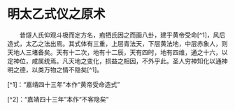 # 明太乙式仪之原术
　　昔燧人氏仰观斗极而定方名，疱牺氏因之而画八卦，建乎黄帝受命[^1]，风后造式，太乙之法出焉。其式体有三重，上层青法天，下层黄法地，中层赤象人，则天地人三堵备矣。天有十二次，地有十二辰，天有四时，地有四维，通之十六，以定神位，咸属统焉。凡天地之变化，损益之相因，不外乎此。圣人穷神知化以通神明之德，以类万物之情不隐矣[^1]。

[^1]：“嘉靖四十三年”本作“黄帝受命造式”

[^2]：“嘉靖四十三年”本作“不客隐矣”
